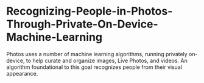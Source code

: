# Recognizing-People-in-Photos-Through-Private-On-Device-Machine-Learning
Photos uses a number of machine learning algorithms, running privately on-device, to help curate and organize images, Live Photos, and videos. An algorithm foundational to this goal recognizes people from their visual appearance.
